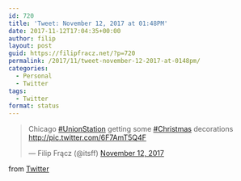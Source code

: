 ```yaml
---
id: 720
title: 'Tweet: November 12, 2017 at 01:48PM'
date: 2017-11-12T17:04:35+00:00
author: filip
layout: post
guid: https://filipfracz.net/?p=720
permalink: /2017/11/tweet-november-12-2017-at-0148pm/
categories:
  - Personal
  - Twitter
tags:
  - Twitter
format: status
---
```

<blockquote class="twitter-tweet">
  <p lang="en" dir="ltr">
    Chicago <a href="https://twitter.com/hashtag/UnionStation?src=hash&ref_src=twsrc%5Etfw">#UnionStation</a> getting some <a href="https://twitter.com/hashtag/Christmas?src=hash&ref_src=twsrc%5Etfw">#Christmas</a> decorations <a href="https://t.co/6F7AmT5Q4F">http://pic.twitter.com/6F7AmT5Q4F</a>
  </p>
  
  <p>
    &mdash; Filip Frącz (@itsff) <a href="https://twitter.com/itsff/status/929828339082293248?ref_src=twsrc%5Etfw">November 12, 2017</a>
  </p>
</blockquote>

  
  
from [Twitter](https://twitter.com/itsff)